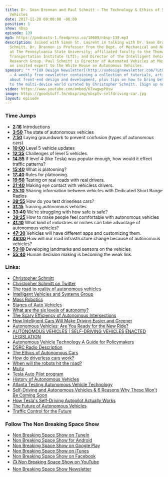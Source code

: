 ```yaml
---
title: Dr. Sean Brennan and Paul Schmitt — The Technology & Ethics of Self-Autonomous
  Vehicles
date: 2017-11-28 09:00:00 -06:00
position: 1
show: nbsp
episode: 139
mp3: https://podcasts-1.feedpress.co/10609/nbsp-139.mp3
description: Joined with Simon St. Laurent in talking with Dr. Sean Brannon and Paul
  Schmitt. Dr. Brannon is Professor from the Dept. of Mechanical and Nuclear Engineering
  at The Pennsylvania State University; affiliated faculty to the Thomas D. Larson
  Transportation Institute (LTI); and Director of the Intelligent Vehicles and Systems
  Research Group. Paul Schmitt is Director of Automated Vehicles at MassRobotics and
  an invited expert to the White House on Autonomous Vehicles.
sponsor: "* **[UX Design Newsletter](http://uxdesignnewsletter.com/?utm_source=nbsptv139&utm_medium=podcast&utm_campaign=uxdesignnewsletter)**
  — A weekly free newsletter containing a collection of tutorials, articles, and videos
  about front-end design and development, plus tips on how to bring better engagement
  to the multi-device world curated by Christopher Schmitt. [Sign up now!](http://uxdesignnewsletter.com/?utm_source=nbsptv139&utm_medium=podcast&utm_campaign=uxdesignnewsletter)"
video: https://www.youtube.com/embed/K7xwgwpP0sw
image: https://goodstuff.fm/nbsp/img/nbsptv-selfdriving-car.jpg
layout: episode
---
```


### Time Jumps

* **[2:16](https://goodstuff.fm/nbsp/139#t=2:16)** Introductions
* **[3:50](https://goodstuff.fm/nbsp/139#t=3:50)** The state of autonomous vehicles
* **[7:50](https://goodstuff.fm/nbsp/139#t=7:50)** Laying groundwork to prevent confusion (types of autonomous cars)
* **[10:00](https://goodstuff.fm/nbsp/139#t=10:00)** Level 5 vehicle updates
* **[12:35](https://goodstuff.fm/nbsp/139#t=12:35)** Challenges of level 5 vehicles
* **[14:55](https://goodstuff.fm/nbsp/139#t=14:55)** If level 4 (like Tesla) was popular enough, how would it effect traffic patterns?
* **[15:40](https://goodstuff.fm/nbsp/139#t=15:40)** What is platooning?
* **[17:40](https://goodstuff.fm/nbsp/139#t=17:40)** Rules for platooning.
* **[19:50](https://goodstuff.fm/nbsp/139#t=19:50)** Testing on real roads with real drivers.
* **[21:40](https://goodstuff.fm/nbsp/139#t=21:40)** Making eye contact with vehicless drivers.
* **[25:10](https://goodstuff.fm/nbsp/139#t=25:10)** Sharing information between vehicles with Dedicated Short Range Radios
* **[28:55](https://goodstuff.fm/nbsp/139#t=28:55)** How do you test driverless cars?
* **[31:15](https://goodstuff.fm/nbsp/139#t=31:15)** Training autonomous vehicles
* **[33:40](https://goodstuff.fm/nbsp/139#t=33:40)** We're struggling with how safe is safe?
* **[39:25](https://goodstuff.fm/nbsp/139#t=39:25)** How to make people feel comfortable with autonomous vehicles
* **[41:10](https://goodstuff.fm/nbsp/139#t=41:10)** What kind of industries or niches can take advantage of autonomous vehicles?
* **[47:30](https://goodstuff.fm/nbsp/139#t=47:30)** Vehicles will have different apps and customizing them.
* **[49:00](https://goodstuff.fm/nbsp/139#t=49:00)** How will our road infrastructure change because of autonomous vehicles?
* **[53:10](https://goodstuff.fm/nbsp/139#t=53:10)** Developing landmarks and sensors on the vehicles
* **[55:40](https://goodstuff.fm/nbsp/139#t=55:40)** Human decision making is becoming the weak link.

### Links:

* [Christopher Schmitt](http://Christopher.org)
* [Christopher Schmitt on Twitter](https://twitter.com/teleject)
* [The road to reality of autonomous vehicles](http://news.psu.edu/story/482497/2017/09/15/public-events/road-reality-autonomous-vehicles)
* [Intelligent Vehicles and Systems Group](http://mne.psu.edu/ToBoldlyGo/)
* [Mass Robotics](https://www.massrobotics.org)
* [Stages of Auto Vehicles](https://www.techrepublic.com/article/autonomous-driving-levels-0-to-5-understanding-the-differences/)
* [What are the six levels of autonomy?](https://newatlas.com/sae-autonomous-levels-definition-self-driving/49947/)
* [The Scary Efficiency of Autonomous Intersections](https://spectrum.ieee.org/cars-that-think/transportation/self-driving/the-scary-efficiency-of-autonomous-intersections)
* [How Intelligent Cars Will Make Driving Easier and Greener](https://www.popsci.com/cars/article/2011-07/smartening-car)
* [Autonomous Vehicles: Are You Ready for the New Ride?](https://www.technologyreview.com/s/609450/autonomous-vehicles-are-you-ready-for-the-new-ride/)
* [AUTONOMOUS VEHICLES | SELF-DRIVING VEHICLES ENACTED LEGISLATION](http://www.ncsl.org/research/transportation/autonomous-vehicles-self-driving-vehicles-enacted-legislation.aspx)
* [Autonomous Vehicle Technology A Guide for Policymakers](https://www.rand.org/pubs/research_reports/RR443-2.html)
* [DSRC Radio Description](http://whatis.techtarget.com/definition/dedicated-short-range-communication-DSRC)
* [The Ethics of Autonomous Cars](https://www.theatlantic.com/technology/archive/2013/10/the-ethics-of-autonomous-cars/280360/)
* [How do driverless cars work?](http://www.telegraph.co.uk/cars/features/how-do-driverless-cars-work/)
* [When will the robots hit the road?](https://www.mckinsey.com/industries/automotive-and-assembly/our-insights/self-driving-car-technology-when-will-the-robots-hit-the-road)
* [Mcity](https://mcity.umich.edu/our-work/mcity-test-facility/)
* [Tesla Auto Pilot program](https://www.tesla.com/autopilot)
* [History of Autonomous Vehicles](https://www.wired.com/brandlab/2016/03/a-brief-history-of-autonomous-vehicle-technology/)
* [Atlanta Testing Autonomous Vehicle Technology](https://www.youtube.com/watch?v=6I8Ksxpcr4k&app=desktop)
* [Self-Driving and Autonomous Vehicles & 6 Reasons Why These Won't Be Coming Soon](https://www.youtube.com/watch?v=mr7ai_Cgg9U)
* [How Tesla's Self-Driving Autopilot Actually Works](https://www.youtube.com/watch?v=AiOxUcDgsa8)
* [The Future of Autonomous Vehicles](https://www.youtube.com/watch?v=DeUE4kHRpEk&app=desktop)
* [Traffic Control for the Future](https://www.youtube.com/watch?v=4pbAI40dK0A)


### Follow The Non Breaking Space Show

* [Non Breaking Space Show on TuneIn](http://tunein.com/radio/Non-Breaking-Space-Show-p885155/)
* [Non Breaking Space Show for Android](http://subscribeonandroid.com/feeds.goodstuff.fm/nbsp)
* [Non Breaking Space Show on Google Play](https://playmusic.app.goo.gl/?ibi=com.google.PlayMusic&isi=691797987&ius=googleplaymusic&link=https://play.google.com/music/m/Iw5ik6iwalo5vmda5rqyrotdney?t%3DNon_Breaking_Space_Show%26pcampaignid%3DMKT-na-all-co-pr-mu-pod-16)
* [Non Breaking Space Show on iTunes](https://itunes.apple.com/ca/podcast/non-breaking-space-show/id507162981?mt=2&ign-mpt=uo%3D4)
* [Non Breaking Space Show on Facebook](https://www.facebook.com/nbsptv)
* [📺 Non Breaking Space Show on YouTube](https://www.youtube.com/channel/UC--mqA75V3CM8hxId0l7e_g?sub_confirmation=1)
* [Non Breaking Space Show Newsletter](http://newsletter.nonbreakingspace.tv/)
